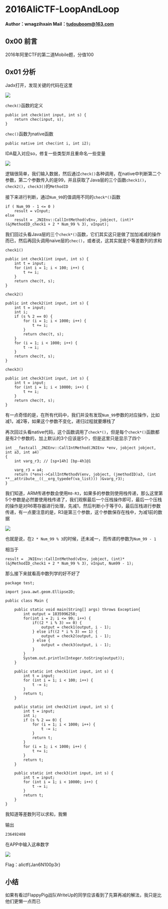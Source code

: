 # 2016AliCTF-LoopAndLoop

**Author：wnagzihxain
Mail：tudouboom@163.com**

## 0x00 前言
2016年阿里CTF的第二道Mobile题，分值100

## 0x01 分析
Jadx打开，发现关键的代码在这里

![](Image/1.png)

`check()`函数的定义
```
public int check(int input, int s) {
    return chec(input, s);
}
```

`chec()`函数为native函数
```
public native int chec(int i, int i2);
```

IDA载入对应so，修复一些类型并且重命名一些变量

![](Image/2.png)

逻辑很简单，我们输入数据，然后通过`check()`各种调用，在native中判断第二个参数，第二个参数传入的是99，并且获取了Java层的三个函数`check1()`，`check2()`，`check3()`的`MethodID`

接下来进行判断，通过`Num_99`的值调用不同的`check*()`函数
```
if ( Num_99 - 1 <= 0 )
    result = vInput;
else
    result = _JNIEnv::CallIntMethod(vEnv, jobject, (int)*(&jMethodID_check1 + 2 * Num_99 % 3), vInput);
```

我们回过头看Java层的三个`check*()`函数，它们其实这只是做了加加减减的操作而已，然后再回头调用naive层的`chec()`，或者说，这其实就是个等差数列的求和

`check1()`
```
public int check1(int input, int s) {
    int t = input;
    for (int i = 1; i < 100; i++) {
        t += i;
    }
    return chec(t, s);
}
```

`check2()`
```
public int check2(int input, int s) {
    int t = input;
    int i;
    if (s % 2 == 0) {
        for (i = 1; i < 1000; i++) {
            t += i;
        }
        return chec(t, s);
    }
    for (i = 1; i < 1000; i++) {
        t -= i;
    }
    return chec(t, s);
}
```

`check3()`
```
public int check3(int input, int s) {
    int t = input;
    for (int i = 1; i < 10000; i++) {
        t += i;
    }
    return chec(t, s);
}
```

有一点奇怪的是，在所有代码中，我们并没有发现`Num_99`参数的对应操作，比如减1，减2等，如果这个参数不变化，递归过程就要爆栈了

再次回过头看native代码，这个函数调用了`check*()`，但是每个`check*()`函数都是有2个参数的，加上默认的3个应该是5个，但是这里只是显示了四个
```
int __fastcall _JNIEnv::CallIntMethod(JNIEnv *env, jobject jobject, int a3, int a4)
{
    int varg_r3; // [sp+14h] [bp-4h]@1

    varg_r3 = a4;
    return (*env)->CallIntMethodV(env, jobject, (jmethodID)a3, (int **__attribute__((__org_typedef(va_list))) )&varg_r3);
}
```

我们知道，ARM传递参数会使用`R0-R3`，如果多的参数则使用栈传递，那么这里第5个参数是必然要使用栈传递了，我们观察最后一个压栈操作即可，最后一个压栈的操作是对R6寄存器进行处理，先减1，然后判断小于等于0，最后压栈进行参数传递，有一点要注意的是，R3是第三个参数，这个参数保存在栈中，为减1前的数据

![](Image/3.png)

也就是说，在`2 * Num_99 % 3`的时候，还未减一，而传递的参数为`Num_99 - 1`

相当于
```
result = _JNIEnv::CallIntMethod(vEnv, jobject, (int)*(&jMethodID_check1 + 2 * Num_99 % 3), vInput, Num99 - 1);
```

那么接下来就看高中数列学的好不好了
```
package test;

import java.awt.geom.Ellipse2D;

public class Main {
	
	public static void main(String[] args) throws Exception{
		int output = 1835996258;
		for(int i = 2; i <= 99; i++) {
			if((2 * i % 3) == 0) {
				output = check1(output, i - 1);
			} else if((2 * i % 3) == 1) {
				output = check2(output, i - 1);
			} else {
				output = check3(output, i - 1);
			}
		}
		System.out.println(Integer.toString(output));
	}

    public static int check1(int input, int s) {
        int t = input;
        for (int i = 1; i < 100; i++) {
            t -= i;
        }
        return t;
    }

    public static int check2(int input, int s) {
        int t = input;
        int i;
        if (s % 2 == 0) {
            for (i = 1; i < 1000; i++) {
                t -= i;
            }
            return t;
        }
        for (i = 1; i < 1000; i++) {
            t += i;
        }
        return t;
    }

    public static int check3(int input, int s) {
        int t = input;
        for (int i = 1; i < 10000; i++) {
            t -= i;
        }
        return t;
    }
}
```

我知道等差数列可以求和，我懒

输出
```
236492408
```

在APP中输入这串数字

![](Image/4.jpg)

Flag：alictf{Jan6N100p3r}

## 小结
如果有看过FlappyPig战队WriteUp的同学应该看到了先算再减的解法，我只是比他们更懒一点而已